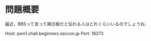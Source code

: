<!-- TITLE: Bbs -->
<!-- SUBTITLE: A quick summary of Bbs -->

# 問題概要

最近，BBSって言って掲示板だと伝わる人はどれくらいいるのでしょうね．

Host: pwn1.chall.beginners.seccon.jp
Port: 18373


